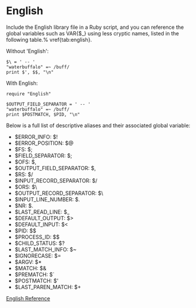 # English

Include the English library file in a Ruby script, and you can reference the
global variables such as VAR{$_} using less cryptic names, listed in the
following table.% vref{tab:english}.

Without 'English':

    $\ = ' -- '
    "waterbuffalo" =~ /buff/
    print $', $$, "\n"

With English:

    require "English"

    $OUTPUT_FIELD_SEPARATOR = ' -- '
    "waterbuffalo" =~ /buff/
    print $POSTMATCH, $PID, "\n"

Below is a full list of descriptive aliases and their associated global
variable:

* $ERROR_INFO: $!
* $ERROR_POSITION: $@
* $FS: $;
* $FIELD_SEPARATOR: $;
* $OFS: $,
* $OUTPUT_FIELD_SEPARATOR: $,
* $RS: $/
* $INPUT_RECORD_SEPARATOR: $/
* $ORS: $\
* $OUTPUT_RECORD_SEPARATOR: $\
* $INPUT_LINE_NUMBER: $.
* $NR: $.
* $LAST_READ_LINE: $_
* $DEFAULT_OUTPUT: $>
* $DEFAULT_INPUT: $<
* $PID: $$
* $PROCESS_ID: $$
* $CHILD_STATUS: $?
* $LAST_MATCH_INFO: $~
* $IGNORECASE: $=
* $ARGV: $*
* $MATCH: $&
* $PREMATCH: $`
* $POSTMATCH: $'
* $LAST_PAREN_MATCH: $+


[English Reference](https://ruby-doc.org/stdlib-2.5.0/libdoc/English/rdoc/English.html)